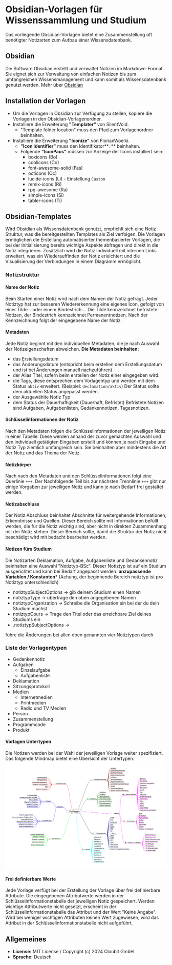 # Obsidian-Vorlagen für Wissenssammlung und Studium 
Das vorliegende Obsidian-Vorlagen bietet eine Zusammenstellung oft benötigter Notizarten zum Aufbau einer Wissensdatenbank.

## Obsidian
Die Software Obsidian erstellt und verwaltet Notizen im Markdown-Format. Sie eignet sich zur Verwaltung von einfachen Notizen bis zum umfangreichen Wissensmanagement und kann somit als Wissensdatenbank genutzt werden.
Mehr über [Obsidian](https://obsidian.md)

## Installation der Vorlagen
- Um die Vorlagen in Obsidian zur Verfügung zu stellen, kopiere die Vorlagen in den Obsidian-Vorlagenordner.
- Installiere die Erweiterung **"Templater"** von SilentVoid.
	- "Template folder location" muss den Pfad zum Vorlagenordner beinhalten.
- Installiere die Erweiterung **"Iconize"** von FlorianWoelki.
	- **"Icon identifier"** muss den Identifikator**`:`** beinhalten.
	- Folgende **"IconPacs"** müssen zur Anzeige der Icons installiert sein:
		- boxicons (Bo)
		- coolicons (Co)
		- font-awesome-solid (Fas)
		- octicons (Oc)
		- lucide-icons (Li) - Einstellung `Custom`
		- remix-icons (Ri)
		- rpg-awesome (Ra)
		- simple-icons (Si)
		- tabler-icons (Ti)

## Obsidian-Templates
Wird Obsidian als Wissensdatenbank genutzt, empfiehlt sich eine Notiz Struktur, was die bereitgestellten Templates als Ziel verfolgen. Die Vorlagen ermöglichen die Erstellung automatisierter themenbasierter Vorlagen, die bei der Initialisierung bereits wichtige Aspekte abfragen und direkt in die Notiz integrieren. Zusätzlich wird die Notiz individuell mit internen Links erweitert, was ein Wiederauffinden der Notiz erleichtert und die Visualisierung der Verbindungen in einem Diagramm ermöglicht.

### Notizstruktur
#### Name der Notiz
Beim Starten einer Notiz wird nach dem Namen der Notiz gefragt.
Jeder Notiztyp hat zur besseren Wiedererkennung eine eigenes Icon, gefolgt von einer Tilde `~` oder einem Bindestrich `-`. Die Tilde kennzeichnet befristete Notizen, der Bindestrich kennzeichnet Permanentnotizen. Nach der Kennzeichnung folgt der eingegebene Name der Notiz.

#### Metadaten
Jede Notiz beginnt mit den individuellen Metadaten, die je nach Auswahl der Notizeigenschaften abweichen.
**Die Metadaten beinhalten:**
- das Erstellungsdatum
- das Änderungsdatum (entspricht beim erstellen dem Erstellungsdatum und ist bei Änderungen manuell nachzuführen)
- der Alias Titel, sofern beim erstellen der Notiz einer eingegeben wird.
- die Tags, diese entsprechen dem Vorlagentyp und werden mit dem Status `aktiv` erweitert. (Beispiel: `declamation/aktiv`) Der Status sollte dem aktuellen Status angepasst werden.
- der Ausgewählte Notiz Typ
- dem Status der Dauerhaftigkeit (Dauerhaft, Befristet) Befristete Notizen sind Aufgaben, Aufgabenlisten, Gedankennotizen, Tagesnotizen.

#### Schlüsselinformationen der Notiz
Nach den Metadaten folgen die Schlüsselinformationen der jeweiligen Notiz in einer Tabelle. Diese werden anhand der zuvor gemachten Auswahl und den individuell getätigten Eingaben erstellt und können je nach Eingabe und Notiz Typ ziemlich umfangreich sein. Sie beinhalten aber mindestens die Art der Notiz und das Thema der Notiz.

#### Notizkörper
Nach nach den Metadaten und den Schlüsselinformationen folgt eine Querlinie `+++`. Der Nachfolgende Teil bis zur nächsten Trennlinie `+++` gibt nur einige Vorgaben zur jeweiligen Notiz und kann je nach Bedarf frei gestaltet werden.

#### Notizabschluss
Der Notiz Abschluss beinhaltet Abschnitte für  weitergehende Informationen, Erkenntnisse und Quellen. Dieser  Bereich sollte mit Informationen befüllt werden, die für die Notiz wichtig sind, aber nicht in direkten Zusammenhang mit der Notiz stehen. Dieser Bereich sollte, damit die Struktur der Notiz nicht beschädigt wird mit bedacht bearbeitet werden.

#### Notizen fürs Studium
Die Notizarten Deklamation, Aufgabe, Aufgabenliste und Gedankennotiz beinhalten eine Auswahl "Notiztyp-BSc". Dieser Notiztyp ist auf ein Studium ausgerichtet und kann bei Bedarf angepasst werden. 
**anzupassende Variablen / Konstanten*** (Achung, der beginnende Bereich notiztyp ist pro Notiztyp unterschiedlich)
- notiztypSubjectOptions -> gib deinem Studium einen Namen
- notiztypType -> übertrage den oben angegebenen Namen
- notiztypOrganization -> Schreibe die Organisation ein bei der du dein Studium machst
- notiztypCours -> Trage den Titel oder das erreichbare Ziel deines Studiums ein
- .notiztypSubjectOptions -> 

führe die Änderungen bei allen oben genannten vier Notiztypen durch

### Liste der Vorlagentypen
- Gedankennotiz
- Aufgaben
	- Einzelaufgabe
	- Aufgabenliste
- Deklamation
- Sitzungsprotokoll
- Medien
	- Internetmedien
	- Printmedien
	- Radio und TV Medien
- Person
- Zusammenstellung
- Programmcode
- Produkt

#### Vorlagen Untertypen
Die Notizen werden bei der Wahl der jeweiligen Vorlage weiter spezifiziert. 
Das folgende Mindmap bietet eine Übersicht der Untertypen.
![Obsidian Vorlagen](Assets/Media/Obsidian-Vorlagen.png)
#### Frei definierbare Werte
Jede Vorlage verfügt bei der Erstellung der Vorlage über frei definierbare Attribute. Die eingegebenen Attributwerte werden in der Schlüsselinformationstabelle der jeweiligen Notiz gespeichert. Werden wichtige Attributwerte nicht gesetzt, erscheint in der Schlüsselinformationstabelle das Attribut und der Wert "Keine Angabe". Wird bei weniger wichtigen Attributen keinen Wert zugewiesen, wird das Attribut in der Schlüsselinformationstabelle nicht aufgeführt.

## Allgemeines
- **License:** MIT License / Copyright (c) 2024 Cloubit GmbH
- **Sprache:** Deutsch
